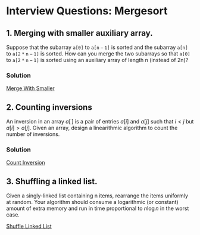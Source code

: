 # Interview Questions: Mergesort

## 1. Merging with smaller auxiliary array. 
Suppose that the subarray $\mathtt{a[0]}$ to $\mathtt{a[n-1]}$ is sorted and the subarray $\mathtt{a[n]}$ to $\mathtt{a[2*n-1]}$ is sorted. How can you merge the two subarrays so that $\mathtt{a[0]}$ to $\mathtt{a[2*n-1]}$ is sorted using an auxiliary array of length n (instead of 2n)?

### Solution
[Merge With Smaller](mergeWithSmaller.java)

## 2. Counting inversions
An inversion in an array $a[\,]$ is a pair of entries $a[i]$ and $a[j]$ such that $i < j$ but $a[i] > a[j]$. Given an array, design a linearithmic algorithm to count the number of inversions.

### Solution
[Count Inversion](countInversion.java)

## 3. Shuffling a linked list.
Given a singly-linked list containing n items, rearrange the items uniformly at random. Your algorithm should consume a logarithmic (or constant) amount of extra memory and run in time proportional to $n \log n$ in the worst case.

[Shuffle Linked List](shuffle.java)
